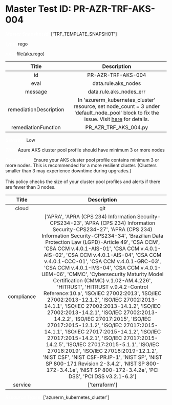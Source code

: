 



# Master Test ID: PR-AZR-TRF-AKS-004


***<font color="white">Master Snapshot Id:</font>*** ['TRF_TEMPLATE_SNAPSHOT']

***<font color="white">type:</font>*** rego

***<font color="white">rule:</font>*** file([aks.rego])  
  
  
  
  

|Title|Description|
| :---: | :---: |
|id|PR-AZR-TRF-AKS-004|
|eval|data.rule.aks_nodes|
|message|data.rule.aks_nodes_err|
|remediationDescription|In 'azurerm_kubernetes_cluster' resource, set node_count = 3 under 'default_node_pool' block to fix the issue. Visit <a href='https://registry.terraform.io/providers/hashicorp/azurerm/latest/docs/resources/kubernetes_cluster#node_count' target='_blank'>here</a> for details.|
|remediationFunction|PR_AZR_TRF_AKS_004.py|


***<font color="white">Severity:</font>*** Low

***<font color="white">Title:</font>*** Azure AKS cluster pool profile should have minimum 3 or more nodes

***<font color="white">Description:</font>*** Ensure your AKS cluster pool profile contains minimum 3 or more nodes. This is recommended for a more resilient cluster. (Clusters smaller than 3 may experience downtime during upgrades.)<br><br>This policy checks the size of your cluster pool profiles and alerts if there are fewer than 3 nodes.  
  
  

|Title|Description|
| :---: | :---: |
|cloud|git|
|compliance|['APRA', 'APRA (CPS 234) Information Security-CPS234-23', 'APRA (CPS 234) Information Security-CPS234-27', 'APRA (CPS 234) Information Security-CPS234-34', 'Brazilian Data Protection Law (LGPD)-Article 49', 'CSA CCM', 'CSA CCM v.4.0.1-AIS-01', 'CSA CCM v.4.0.1-AIS-02', 'CSA CCM v.4.0.1-AIS-04', 'CSA CCM v.4.0.1-CCC-01', 'CSA CCM v.4.0.1-GRC-03', 'CSA CCM v.4.0.1-IVS-04', 'CSA CCM v.4.0.1-UEM-06', 'CMMC', 'Cybersecurity Maturity Model Certification (CMMC) v.1.02-AM.4.226', 'HITRUST', 'HITRUST v.9.4.2-Control Reference:10.a', 'ISO/IEC 27002:2013', 'ISO/IEC 27002:2013-12.1.2', 'ISO/IEC 27002:2013-14.1.1', 'ISO/IEC 27002:2013-14.1.2', 'ISO/IEC 27002:2013-14.2.1', 'ISO/IEC 27002:2013-14.2.2', 'ISO/IEC 27017:2015', 'ISO/IEC 27017:2015-12.1.2', 'ISO/IEC 27017:2015-14.1.1', 'ISO/IEC 27017:2015-14.1.2', 'ISO/IEC 27017:2015-14.2.1', 'ISO/IEC 27017:2015-14.2.5', 'ISO/IEC 27017:2015-5.1.1', 'ISO/IEC 27018:2019', 'ISO/IEC 27018:2019-12.1.2', 'NIST CSF', 'NIST CSF-PR.IP-1', 'NIST SP', 'NIST SP 800-171 Revision 2-3.4.2', 'NIST SP 800-172-3.4.1e', 'NIST SP 800-172-3.4.2e', 'PCI DSS', 'PCI DSS v3.2.1-6.3']|
|service|['terraform']|


***<font color="white">Resource Types:</font>*** ['azurerm_kubernetes_cluster']


[aks.rego]: https://github.com/prancer-io/prancer-compliance-test/tree/master/azure/terraform/aks.rego

